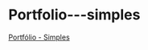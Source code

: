 # Portfolio---simples



<a href="https://github.com/IvanilsonDaCosta21/Portfolio---simples/blob/main/portofolio.html/">Portfólio - Simples</a>
